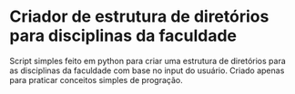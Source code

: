 # Criador de estrutura de diretórios para disciplinas da faculdade

Script simples feito em python para criar uma estrutura de diretórios para as disciplinas da faculdade com base no input do usuário.
Criado apenas para praticar conceitos simples de progração.